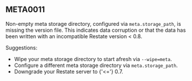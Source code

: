## META0011

Non-empty meta storage directory, configured via `meta.storage_path`, is missing the version file. This indicates data corruption or that the data has been written with an incompatible Restate version < 0.8.

Suggestions:

* Wipe your meta storage directory to start afresh via `--wipe=meta`.
* Configure a different meta storage directory via `meta.storage_path`.
* Downgrade your Restate server to {'<='} 0.7.